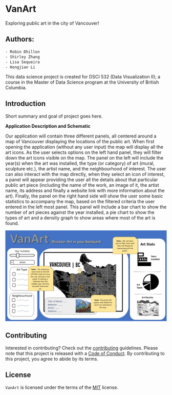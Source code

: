 # VanArt
Exploring public art in the city of Vancouver!

## Authors:
    - Robin Dhillon
    - Shirley Zhang
    - Lisa Sequeira 
    - Hongjian Li

This data science project is created for DSCI 532 (Data Visualization II); a course in the Master of Data Science program at the University of British Columbia.

## Introduction

Short summary and goal of project goes here. 

**Application Description and Schematic**

Our application will contain three different panels, all centered around a map of Vancouver displaying the locations of the public art. When first opening the application (without any user input) the map will display all the art icons. As the user selects options on the left hand panel, they will filter down the art icons visible on the map. The panel on the left will include the year(s) when the art was installed, the type (or category) of art (mural, sculpture etc.), the artist name, and the neighbourhood of interest. The user can also interact with the map directly, when they select an icon of interest, a panel will appear providing the user all the details about that particular public art piece (including the name of the work, an image of it, the artist name, its address and finally a website link with more information about the art). Finally, the panel on the right hand side will show the user some basic statistics to accompany the map, based on the filtered criteria the user entered in the left most panel. This panel will include a bar chart to show the number of art pieces against the year installed, a pie chart to show the types of art and a density graph to show areas where most of the art is found.

![](img/VanArt_mockup.jpg)

## Contributing

Interested in contributing? Check out the [contributing](CONTRIBUTING.md) guidelines. Please note that this project is released with a [Code of Conduct](CODE_OF_CONDUCT.md). By contributing to this project, you agree to abide by its terms.

## License

`VanArt` is licensed under the terms of the [MIT](LICENSE) license.
